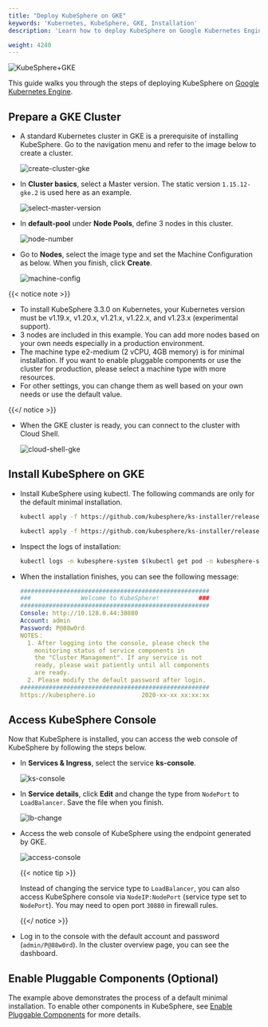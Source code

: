 ```yaml
---
title: "Deploy KubeSphere on GKE"
keywords: 'Kubernetes, KubeSphere, GKE, Installation'
description: 'Learn how to deploy KubeSphere on Google Kubernetes Engine.'

weight: 4240
---
```


![KubeSphere+GKE](https://pek3b.qingstor.com/kubesphere-docs/png/20191123145223.png)

This guide walks you through the steps of deploying KubeSphere on [Google Kubernetes Engine](https://cloud.google.com/kubernetes-engine/).

## Prepare a GKE Cluster

- A standard Kubernetes cluster in GKE is a prerequisite of installing KubeSphere. Go to the navigation menu and refer to the image below to create a cluster.

  ![create-cluster-gke](https://ap3.qingstor.com/kubesphere-website/docs/create-cluster-gke.jpg)

- In **Cluster basics**, select a Master version. The static version `1.15.12-gke.2` is used here as an example.

  ![select-master-version](https://ap3.qingstor.com/kubesphere-website/docs/master-version.png)

- In **default-pool** under **Node Pools**, define 3 nodes in this cluster.

  ![node-number](https://ap3.qingstor.com/kubesphere-website/docs/node-number.png)

- Go to **Nodes**, select the image type and set the Machine Configuration as below. When you finish, click **Create**.

  ![machine-config](https://ap3.qingstor.com/kubesphere-website/docs/machine-configuration.jpg)

{{< notice note >}}

- To install KubeSphere 3.3.0 on Kubernetes, your Kubernetes version must be v1.19.x, v1.20.x, v1.21.x, v1.22.x, and v1.23.x (experimental support).
- 3 nodes are included in this example. You can add more nodes based on your own needs especially in a production environment.
- The machine type e2-medium (2 vCPU, 4GB memory) is for minimal installation. If you want to enable pluggable components or use the cluster for production, please select a machine type with more resources.
- For other settings, you can change them as well based on your own needs or use the default value.

{{</ notice >}}

- When the GKE cluster is ready, you can connect to the cluster with Cloud Shell.

  ![cloud-shell-gke](https://ap3.qingstor.com/kubesphere-website/docs/cloud-shell.png)

## Install KubeSphere on GKE

- Install KubeSphere using kubectl. The following commands are only for the default minimal installation.

  ```bash
  kubectl apply -f https://github.com/kubesphere/ks-installer/releases/download/v3.3.0/kubesphere-installer.yaml

  kubectl apply -f https://github.com/kubesphere/ks-installer/releases/download/v3.3.0/cluster-configuration.yaml
  ```

- Inspect the logs of installation:

  ```bash
  kubectl logs -n kubesphere-system $(kubectl get pod -n kubesphere-system -l 'app in (ks-install, ks-installer)' -o jsonpath='{.items[0].metadata.name}') -f
  ```

- When the installation finishes, you can see the following message:

  ```yaml
  #####################################################
  ###              Welcome to KubeSphere!           ###
  #####################################################
  Console: http://10.128.0.44:30880
  Account: admin
  Password: P@88w0rd
  NOTES：
    1. After logging into the console, please check the
      monitoring status of service components in
      the "Cluster Management". If any service is not
      ready, please wait patiently until all components
      are ready.
    2. Please modify the default password after login.
  #####################################################
  https://kubesphere.io             2020-xx-xx xx:xx:xx
  ```

## Access KubeSphere Console

Now that KubeSphere is installed, you can access the web console of KubeSphere by following the steps below.

- In **Services & Ingress**, select the service **ks-console**.

  ![ks-console](https://ap3.qingstor.com/kubesphere-website/docs/console-service.jpg)

- In **Service details**, click **Edit** and change the type from `NodePort` to `LoadBalancer`. Save the file when you finish.

  ![lb-change](https://ap3.qingstor.com/kubesphere-website/docs/lb-change.jpg)

- Access the web console of KubeSphere using the endpoint generated by GKE.

  ![access-console](https://ap3.qingstor.com/kubesphere-website/docs/access-console.png)

  {{< notice tip >}}

  Instead of changing the service type to `LoadBalancer`, you can also access KubeSphere console via `NodeIP:NodePort` (service type set to `NodePort`). You may need to open port `30880` in firewall rules.

  {{</ notice >}}

- Log in to the console with the default account and password (`admin/P@88w0rd`). In the cluster overview page, you can see the dashboard.

## Enable Pluggable Components (Optional)

The example above demonstrates the process of a default minimal installation. To enable other components in KubeSphere, see [Enable Pluggable Components](../../../pluggable-components/) for more details.